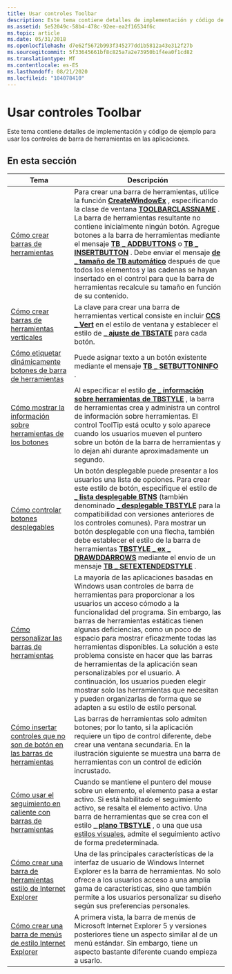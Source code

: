 ```yaml
---
title: Usar controles Toolbar
description: Este tema contiene detalles de implementación y código de ejemplo para usar los controles de barra de herramientas en las aplicaciones.
ms.assetid: 5e52049c-58b4-478c-92ee-ea2f16534f6c
ms.topic: article
ms.date: 05/31/2018
ms.openlocfilehash: d7e62f5672b993f345277dd1b5812a43e312f27b
ms.sourcegitcommit: 5f33645661bf8c825a7a2e73950b1f4ea0f1cd82
ms.translationtype: MT
ms.contentlocale: es-ES
ms.lasthandoff: 08/21/2020
ms.locfileid: "104078410"
---
```

# <a name="using-toolbar-controls"></a>Usar controles Toolbar

Este tema contiene detalles de implementación y código de ejemplo para usar los controles de barra de herramientas en las aplicaciones.

## <a name="in-this-section"></a>En esta sección



| Tema                                                                                              | Descripción                                                                                                                                                                                                                                                                                                                                                                                                                                                                                                                                                                                                      |
|----------------------------------------------------------------------------------------------------|------------------------------------------------------------------------------------------------------------------------------------------------------------------------------------------------------------------------------------------------------------------------------------------------------------------------------------------------------------------------------------------------------------------------------------------------------------------------------------------------------------------------------------------------------------------------------------------------------------------|
| [Cómo crear barras de herramientas](create-toolbars.md)<br/>                                           | Para crear una barra de herramientas, utilice la función [**CreateWindowEx**](/windows/desktop/api/winuser/nf-winuser-createwindowexa) , especificando la clase de ventana [**TOOLBARCLASSNAME**](common-control-window-classes.md) . La barra de herramientas resultante no contiene inicialmente ningún botón. Agregue botones a la barra de herramientas mediante el mensaje [**TB \_ ADDBUTTONS**](tb-addbuttons.md) o [**TB \_ INSERTBUTTON**](tb-insertbutton.md) . Debe enviar el mensaje [**de \_ tamaño de TB automático**](tb-autosize.md) después de que todos los elementos y las cadenas se hayan insertado en el control para que la barra de herramientas recalcule su tamaño en función de su contenido. <br/>        |
| [Cómo crear barras de herramientas verticales](create-vertical-toolbars.md)<br/>                         | La clave para crear una barra de herramientas vertical consiste en incluir [**CCS \_ Vert**](common-control-styles.md) en el estilo de ventana y establecer el estilo de [**\_ ajuste de TBSTATE**](toolbar-button-states.md) para cada botón. <br/>                                                                                                                                                                                                                                                                                                                                                                      |
| [Cómo etiquetar dinámicamente botones de barra de herramientas](dynamically-label-toolbar-buttons.md)<br/>       | Puede asignar texto a un botón existente mediante el mensaje [**TB \_ SETBUTTONINFO**](tb-setbuttoninfo.md) . <br/>                                                                                                                                                                                                                                                                                                                                                                                                                                                                                        |
| [Cómo mostrar la información sobre herramientas de los botones](display-tooltips-for-buttons.md)<br/>                 | Al especificar el estilo [**de \_ información sobre herramientas de TBSTYLE**](toolbar-control-and-button-styles.md) , la barra de herramientas crea y administra un control de información sobre herramientas. El control ToolTip está oculto y solo aparece cuando los usuarios mueven el puntero sobre un botón de la barra de herramientas y lo dejan ahí durante aproximadamente un segundo. <br/>                                                                                                                                                                                                                                                                                     |
| [Cómo controlar botones desplegables](handle-drop-down-buttons.md)<br/>                         | Un botón desplegable puede presentar a los usuarios una lista de opciones. Para crear este estilo de botón, especifique el estilo de [**\_ lista desplegable BTNS**](toolbar-control-and-button-styles.md) (también denominado [**\_ desplegable TBSTYLE**](toolbar-control-and-button-styles.md) para la compatibilidad con versiones anteriores de los controles comunes). Para mostrar un botón desplegable con una flecha, también debe establecer el estilo de la barra de herramientas [**TBSTYLE \_ ex \_ DRAWDDARROWS**](toolbar-extended-styles.md) mediante el envío de un mensaje [**TB \_ SETEXTENDEDSTYLE**](tb-setextendedstyle.md) . <br/> |
| [Cómo personalizar las barras de herramientas](customize-toolbars.md)<br/>                                     | La mayoría de las aplicaciones basadas en Windows usan controles de barra de herramientas para proporcionar a los usuarios un acceso cómodo a la funcionalidad del programa. Sin embargo, las barras de herramientas estáticas tienen algunas deficiencias, como un poco de espacio para mostrar eficazmente todas las herramientas disponibles. La solución a este problema consiste en hacer que las barras de herramientas de la aplicación sean personalizables por el usuario. A continuación, los usuarios pueden elegir mostrar solo las herramientas que necesitan y pueden organizarlas de forma que se adapten a su estilo de estilo personal. <br/>                                                                                                                      |
| [Cómo insertar controles que no son de botón en las barras de herramientas](embed-nonbutton-controls-in-toolbars.md)<br/> | Las barras de herramientas solo admiten botones; por lo tanto, si la aplicación requiere un tipo de control diferente, debe crear una ventana secundaria. En la ilustración siguiente se muestra una barra de herramientas con un control de edición incrustado. <br/>                                                                                                                                                                                                                                                                                                                                                                                        |
| [Cómo usar el seguimiento en caliente con barras de herramientas](use-hot-tracking-with-toolbars.md)<br/>             | Cuando se mantiene el puntero del mouse sobre un elemento, el elemento pasa a estar activo. Si está habilitado el seguimiento activo, se resalta el elemento activo. Una barra de herramientas que se crea con el estilo [**\_ plano TBSTYLE**](toolbar-control-and-button-styles.md) , o una que usa [estilos visuales](themes-overview.md), admite el seguimiento activo de forma predeterminada. <br/>                                                                                                                                                                                                                                                                  |
| [Cómo crear una barra de herramientas estilo de Internet Explorer](cc-faq-ietoolbar.md)<br/>                | Una de las principales características de la interfaz de usuario de Windows Internet Explorer es la barra de herramientas. No solo ofrece a los usuarios acceso a una amplia gama de características, sino que también permite a los usuarios personalizar su diseño según sus preferencias personales. <br/>                                                                                                                                                                                                                                                                                                                                                                |
| [Cómo crear una barra de menús de estilo Internet Explorer](cc-faq-iemenubar.md)<br/>               | A primera vista, la barra de menús de Microsoft Internet Explorer 5 y versiones posteriores tiene un aspecto similar al de un menú estándar. Sin embargo, tiene un aspecto bastante diferente cuando empieza a usarlo. <br/>                                                                                                                                                                                                                                                                                                                                                                                                                                |



 

 

